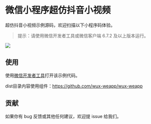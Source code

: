 # 微信小程序超仿抖音小视频

超仿抖音小视频示例源码，欢迎扫描以下小程序码体验。

> 提示：请使用微信开发者工具或微信客户端 6.7.2 及以上版本运行。

![](https://media.soso88.org/assets/demo/ss.png)


## 使用

使用[微信开发者工具](https://developers.weixin.qq.com/miniprogram/dev/devtools/download.html)打开该示例代码。

dist目录内容使用组件：https://github.com/wux-weapp/wux-weapp

## 贡献

如果你有 bug 反馈或其他任何建议，欢迎提 issue 给我们。

